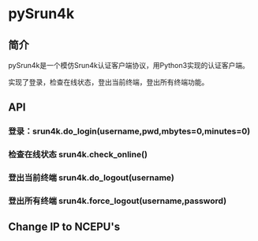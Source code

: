 # pySrun4k

## 简介

pySrun4k是一个模仿Srun4k认证客户端协议，用Python3实现的认证客户端。

实现了登录，检查在线状态，登出当前终端，登出所有终端功能。

## API

### 登录：srun4k.do_login(username,pwd,mbytes=0,minutes=0)

### 检查在线状态 srun4k.check_online()

### 登出当前终端 srun4k.do_logout(username)

### 登出所有终端 srun4k.force_logout(username,password)

## Change IP to NCEPU's